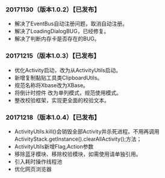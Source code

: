 ### 20171130（版本1.0.2）【已发布】
+ 解决了EventBus自动注册问题，取消自动注册。
+ 解决了LoadingDialogBUG，已经修复。
+ 解决了判断内存卡是否存在的BUG。


### 20171215（版本1.0.3）【已发布】
+ 优化Activity启动，改为从ActivityUtils启动。
+ 新增复制黏贴工具类ClipboardUtils。
+ 规范名称将Xbase改为XBase。
+ 将倒计时控件 改为单列模式，规范使用模式。
+ 整改校验框架，实现更全面的校验文本。

### 20171218（版本1.0.4）【已发布】
+ ActivityUtils.kill()会销毁全部Activity并杀死进程。不用再调用ActivityStack.getInstance().clearAllActivity();方法；
+ ActivityUtils新增Flag,Action参数
+ 移除蓝牙模块、移除校验模块，如需使用请单独引用。
+ 引入耗时操作线程池
+ 优化网页浏览器